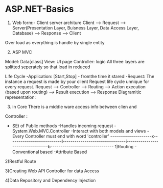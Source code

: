# ASP.NET-Basics
1) Web form:-
Client server architure
Client --> Request --> Server(Presentation Layer, Buisness Layer, Data Access Layer, Database) --> Response --> Client

Over load   as everything is handle by single entity



2) ASP MVC

Model: Data[class]
View: UI page
Controller: logic
All three layers are splitted seperately so that load in reduced

Life Cycle
-Application: [Start,Stop] - fromthe  time it stared 
-Request: 
	The instance a request is made by your client
	Request life cycle unnique for every request.
	Request --> Controller --> Routing --> Action execution (based upon routing) --> Result execution --> Response
	Diagramitic representation: 

3) in Core 
There is a middle ware access info between clien and

Controller :
- SEt of Public methods
-Handles incoming request
-System.Web.MVC.Controller
-Interact with both models and views
-Every Controller must end with word 'controller'
---------------------x---------------------------l--------------------------------i----------------------------------b--------------------------------
1)Routing
-Conventional based
-Attribute Based

2)Restful Route

3)Creating Web API Controller for data Access

4)Data Repository and Dependency Injection
